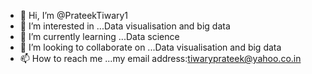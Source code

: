- 👋 Hi, I’m @PrateekTiwary1
- 👀 I’m interested in ...Data visualisation and big data
- 🌱 I’m currently learning ...Data science
- 💞️ I’m looking to collaborate on ...Data visualisation and big data
- 📫 How to reach me ...my email address:tiwaryprateek@yahoo.co.in

<!---
PrateekTiwary1/PrateekTiwary1 is a ✨ special ✨ repository because its `README.md` (this file) appears on your GitHub profile.
You can click the Preview link to take a look at your changes.
--->
